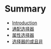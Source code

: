# Summary

* [Introduction](README.md)
* [通配选择器](chapter1.md)
* [属性选择器](shu-xing-xuan-ze-qi.md)
* [选择器的或且非](xuan-ze-qi-de-huo-qie-fei.md)

